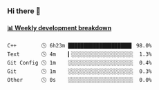 ### Hi there 👋

 <!-- waka-box start -->
#### <a href="https://gist.github.com/13ec2dfdc33a50531d3efeab85c31d48" target="_blank">📊 Weekly development breakdown</a>
```text
C++        🕓 6h23m ████████████████████▌ 98.0%
Text       🕓 4m    ▎░░░░░░░░░░░░░░░░░░░░  1.3%
Git Config 🕓 1m    ░░░░░░░░░░░░░░░░░░░░░  0.4%
Git        🕓 1m    ░░░░░░░░░░░░░░░░░░░░░  0.3%
Other      🕓 0s    ░░░░░░░░░░░░░░░░░░░░░  0.0%
```
<!-- Powered by https://github.com/YouEclipse/waka-box-go . -->
<!-- waka-box end -->

<!--
**Alpacabla/Alpacabla** is a ✨ _special_ ✨ repository because its `README.md` (this file) appears on your GitHub profile.

Here are some ideas to get you started:

- 🔭 I’m currently working on ...
- 🌱 I’m currently learning ...
- 👯 I’m looking to collaborate on ...
- 🤔 I’m looking for help with ...
- 💬 Ask me about ...
- 📫 How to reach me: ...
- 😄 Pronouns: ...
- ⚡ Fun fact: ...
-->
